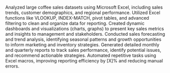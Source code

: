 Analyzed large coffee sales datasets using Microsoft Excel, including sales trends, customer demographics, and regional performance.
Utilized Excel functions like VLOOKUP, INDEX-MATCH, pivot tables, and advanced filtering to clean and organize data for reporting.
Created dynamic dashboards and visualizations (charts, graphs) to present key sales metrics and insights to management and stakeholders.
Conducted sales forecasting and trend analysis, identifying seasonal patterns and growth opportunities to inform marketing and inventory strategies.
Generated detailed monthly and quarterly reports to track sales performance, identify potential issues, and recommend actionable strategies.
Automated repetitive tasks using Excel macros, improving reporting efficiency by [X]% and reducing manual errors.
